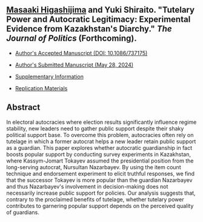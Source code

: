 ## [Masaaki Higashijima](https://masaakihigashijima.com/) and Yuki Shiraito. "Tutelary Power and Autocratic Legitimacy: Experimental Evidence from Kazakhstan's Diarchy." _The Journal of Politics_ (Forthcoming).

- [Author's Accepted Manuscript (DOI: 10.1086/737175)](https://doi.org/10.1086/737175)

- [Author's Submitted Manuscript (May 28, 2024)](../files/tutelary.pdf)

- [Supplementary Information](../files/tutelary_si.pdf)

- [Replication Materials](https://doi.org/10.7910/DVN/SSVFMI)

## Abstract
In electoral autocracies where election results significantly influence regime stability, new leaders need to gather public support despite their shaky political support base. To overcome this problem, autocracies often rely on tutelage in which a former autocrat helps a new leader retain public support as a guardian. This paper explores whether autocratic guardianship in fact boosts popular support by conducting survey experiments in Kazakhstan, where Kassym-Jomart Tokayev assumed the presidential position from the long-serving autocrat, Nursultan Nazarbayev. By using the item count technique and endorsement experiment to elicit truthful responses, we find that the successor Tokayev is more popular than the guardian Nazarbayev and thus Nazarbayev's involvement in decision-making does not necessarily increase public support for policies. Our analysis suggests that, contrary to the proclaimed benefits of tutelage, whether tutelary power contributes to garnering popular support depends on the perceived quality of guardians.
